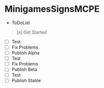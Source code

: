 MinigamesSignsMCPE
==================
* ToDoList

> [x] Get Started
  - [ ] Test
  - [ ] Fix Problems 
  - [ ] Publish Alpha
  - [ ] Test
  - [ ] Fix Problems
  - [ ] Publish Beta
  - [ ] Test
  - [ ] Publish Stable
